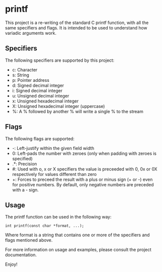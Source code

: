# printf
This project is a re-writing of the standard C printf function, with all the same specifiers and flags. It is intended to be used to understand how variadic arguments work.

## Specifiers
The following specifiers are supported by this project:

- c: Character
- s: String
- p: Pointer address
- d: Signed decimal integer
- i: Signed decimal integer
- u: Unsigned decimal integer
- x: Unsigned hexadecimal integer
- X: Unsigned hexadecimal integer (uppercase)
- %: A % followed by another % will write a single % to the stream

## Flags
The following flags are supported:

- -: Left-justify within the given field width
- 0: Left-pads the number with zeroes (only when padding with zeroes is specified)
- .*: Precision
- #: Used with o, x or X specifiers the value is preceeded with 0, 0x or 0X respectively for values different than zero
- +: Forces to preceed the result with a plus or minus sign (+ or -) even for positive numbers. By default, only negative numbers are preceded with a - sign.

## Usage
The printf function can be used in the following way:

```
int printf(const char *format, ...);
```

Where format is a string that contains one or more of the specifiers and flags mentioned above.

For more information on usage and examples, please consult the project documentation.

Enjoy!
